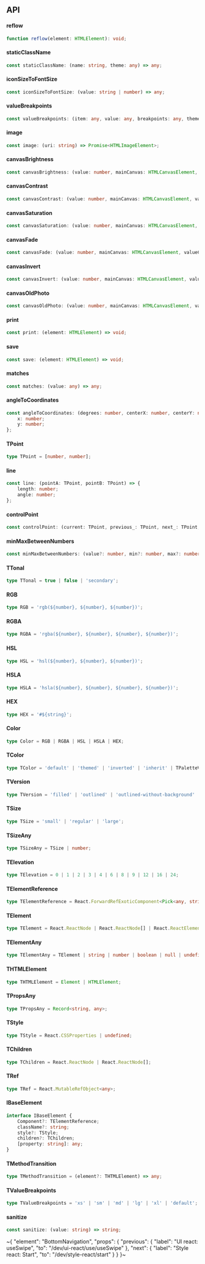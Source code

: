 

## API

#### reflow

```ts
function reflow(element: HTMLElement): void;
```

#### staticClassName

```ts
const staticClassName: (name: string, theme: any) => any;
```

#### iconSizeToFontSize

```ts
const iconSizeToFontSize: (value: string | number) => any;
```

#### valueBreakpoints

```ts
const valueBreakpoints: (item: any, value: any, breakpoints: any, theme: any) => any;
```

#### image

```ts
const image: (uri: string) => Promise<HTMLImageElement>;
```

#### canvasBrightness

```ts
const canvasBrightness: (value: number, mainCanvas: HTMLCanvasElement, valueCopy: HTMLCanvasElement) => HTMLCanvasElement;
```

#### canvasContrast

```ts
const canvasContrast: (value: number, mainCanvas: HTMLCanvasElement, valueCopy: HTMLCanvasElement) => HTMLCanvasElement;
```

#### canvasSaturation

```ts
const canvasSaturation: (value: number, mainCanvas: HTMLCanvasElement, valueCopy: HTMLCanvasElement) => HTMLCanvasElement;
```

#### canvasFade

```ts
const canvasFade: (value: number, mainCanvas: HTMLCanvasElement, valueCopy: HTMLCanvasElement) => HTMLCanvasElement;
```

#### canvasInvert

```ts
const canvasInvert: (value: number, mainCanvas: HTMLCanvasElement, valueCopy: HTMLCanvasElement) => HTMLCanvasElement;
```

#### canvasOldPhoto

```ts
const canvasOldPhoto: (value: number, mainCanvas: HTMLCanvasElement, valueCopy: HTMLCanvasElement) => HTMLCanvasElement;
```

#### print

```ts
const print: (element: HTMLElement) => void;
```

#### save

```ts
const save: (element: HTMLElement) => void;
```

#### matches

```ts
const matches: (value: any) => any;
```

#### angleToCoordinates

```ts
const angleToCoordinates: (degrees: number, centerX: number, centerY: number, radius: number) => {
    x: number;
    y: number;
};
```

#### TPoint

```ts
type TPoint = [number, number];
```

#### line

```ts
const line: (pointA: TPoint, pointB: TPoint) => {
    length: number;
    angle: number;
};
```

#### controlPoint

```ts
const controlPoint: (current: TPoint, previous_: TPoint, next_: TPoint, reverse?: boolean, smoothRatio?: number) => number[];
```

#### minMaxBetweenNumbers

```ts
const minMaxBetweenNumbers: (value?: number, min?: number, max?: number) => number[];
```

#### TTonal

```ts
type TTonal = true | false | 'secondary';
```

#### RGB

```ts
type RGB = 'rgb(${number}, ${number}, ${number})';
```

#### RGBA

```ts
type RGBA = 'rgba(${number}, ${number}, ${number}, ${number})';
```

#### HSL

```ts
type HSL = 'hsl(${number}, ${number}, ${number})';
```

#### HSLA

```ts
type HSLA = 'hsla(${number}, ${number}, ${number}, ${number})';
```

#### HEX

```ts
type HEX = '#${string}';
```

#### Color

```ts
type Color = RGB | RGBA | HSL | HSLA | HEX;
```

#### TColor

```ts
type TColor = 'default' | 'themed' | 'inverted' | 'inherit' | TPaletteVersion | Color;
```

#### TVersion

```ts
type TVersion = 'filled' | 'outlined' | 'outlined-without-background' | 'text';
```

#### TSize

```ts
type TSize = 'small' | 'regular' | 'large';
```

#### TSizeAny

```ts
type TSizeAny = TSize | number;
```

#### TElevation

```ts
type TElevation = 0 | 1 | 2 | 3 | 4 | 6 | 8 | 9 | 12 | 16 | 24;
```

#### TElementReference

```ts
type TElementReference = React.ForwardRefExoticComponent<Pick<any, string | number | symbol> & React.RefAttributes<unknown>>;
```

#### TElement

```ts
type TElement = React.ReactNode | React.ReactNode[] | React.ReactElement<any, string | React.JSXElementConstructor<any>>;
```

#### TElementAny

```ts
type TElementAny = TElement | string | number | boolean | null | undefined;
```

#### THTMLElement

```ts
type THTMLElement = Element | HTMLElement;
```

#### TPropsAny

```ts
type TPropsAny = Record<string, any>;
```

#### TStyle

```ts
type TStyle = React.CSSProperties | undefined;
```

#### TChildren

```ts
type TChildren = React.ReactNode | React.ReactNode[];
```

#### TRef

```ts
type TRef = React.MutableRefObject<any>;
```

#### IBaseElement

```ts
interface IBaseElement {
    Component?: TElementReference;
    className?: string;
    style?: TStyle;
    children?: TChildren;
    [property: string]: any;
}
```

#### TMethodTransition

```ts
type TMethodTransition = (element?: THTMLElement) => any;
```

#### TValueBreakpoints

```ts
type TValueBreakpoints = 'xs' | 'sm' | 'md' | 'lg' | 'xl' | 'default';
```

#### sanitize

```ts
const sanitize: (value: string) => string;
```


~{
  "element": "BottomNavigation",
  "props": {
    "previous": {
      "label": "UI react: useSwipe",
      "to": "/dev/ui-react/use/useSwipe"
    },
    "next": {
      "label": "Style react: Start",
      "to": "/dev/style-react/start"
    }
  }
}~
